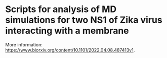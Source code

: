 # Scripts for analysis of MD simulations for two NS1 of Zika virus interacting with a membrane

More information: https://www.biorxiv.org/content/10.1101/2022.04.08.487413v1.

